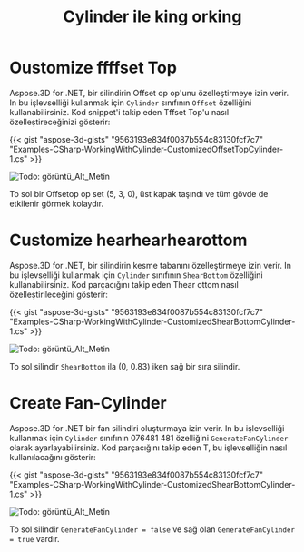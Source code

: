 ﻿---
title: Cylinder ile king orking
type: docs
weight: 130
url: /tr/net/working-with-cylinder/
description: Aspose.3D for .NET, bir silindirin Offset op op'unu özelleştirmeye izin verir. In bu işlevselliği kullanmak için Cylinder sınıfının Offset özelliğini kullanabilirsiniz.
---
# **Oustomize ffffset Top**
Aspose.3D for .NET, bir silindirin Offset op op'unu özelleştirmeye izin verir. In bu işlevselliği kullanmak için `Cylinder` sınıfının `Offset` özelliğini kullanabilirsiniz. Kod snippet'i takip eden Tffset Top'u nasıl özelleştireceğinizi gösterir:



{{< gist "aspose-3d-gists" "9563193e834f0087b554c83130fcf7c7" "Examples-CSharp-WorkingWithCylinder-CustomizedOffsetTopCylinder-1.cs" >}}

![Todo: görüntü_Alt_Metin](working-with-cylinder_1.png)

To sol bir Offsetop op set (5, 3, 0), üst kapak taşındı ve tüm gövde de etkilenir görmek kolaydır.
# **Customize hearhearhearottom**
Aspose.3D for .NET, bir silindirin kesme tabanını özelleştirmeye izin verir. In bu işlevselliği kullanmak için `Cylinder` sınıfının `ShearBottom` özelliğini kullanabilirsiniz. Kod parçacığını takip eden Thear ottom nasıl özelleştirileceğini gösterir:



{{< gist "aspose-3d-gists" "9563193e834f0087b554c83130fcf7c7" "Examples-CSharp-WorkingWithCylinder-CustomizedShearBottomCylinder-1.cs" >}}

![Todo: görüntü_Alt_Metin](working-with-cylinder_2.png)

To sol silindir `ShearBottom` ila (0, 0.83) iken sağ bir sıra silindir.
# **Create Fan-Cylinder**
Aspose.3D for .NET bir fan silindiri oluşturmaya izin verir. In bu işlevselliği kullanmak için `Cylinder` sınıfının 076481 481 özelliğini `GenerateFanCylinder` olarak ayarlayabilirsiniz. Kod parçacığını takip eden T, bu işlevselliğin nasıl kullanılacağını gösterir:



{{< gist "aspose-3d-gists" "9563193e834f0087b554c83130fcf7c7" "Examples-CSharp-WorkingWithCylinder-CustomizedShearBottomCylinder-1.cs" >}}

![Todo: görüntü_Alt_Metin](working-with-cylinder_3.png)

To sol silindir `GenerateFanCylinder = false` ve sağ olan `GenerateFanCylinder = true` vardır.
